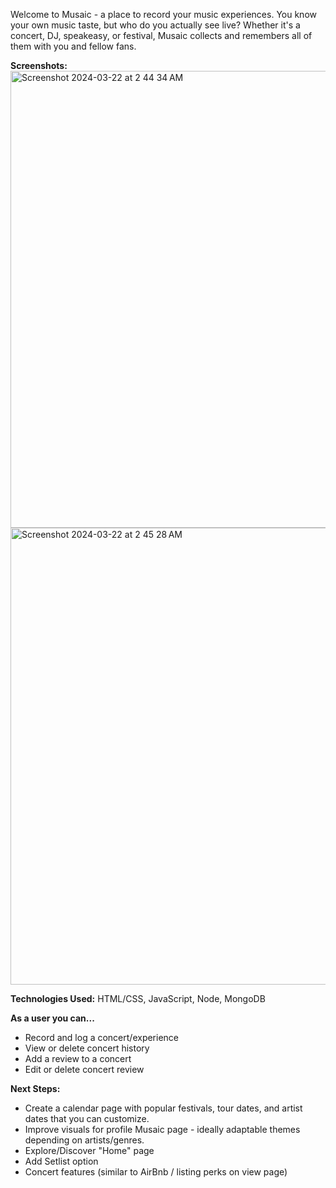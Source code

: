 **<Musaic>**
Welcome to Musaic - a place to record your music experiences. You know your own music taste, but who do you actually see live? Whether it's a concert, DJ, speakeasy, or festival, Musaic collects and remembers all of them with you and fellow fans. 

**Screenshots:**
<img width="731" alt="Screenshot 2024-03-22 at 2 44 34 AM" src="https://github.com/zanderkim/music-mosaic/assets/24398832/71120fa3-aa3e-4738-8599-3f9bb7b0a9d7">
<img width="731" alt="Screenshot 2024-03-22 at 2 45 28 AM" src="https://github.com/zanderkim/music-mosaic/assets/24398832/ac5e254e-6a0c-4515-87bd-594e078dd462">


**Technologies Used:** HTML/CSS, JavaScript, Node, MongoDB

**As a user you can...**
 - Record and log a concert/experience
 - View or delete concert history
 - Add a review to a concert
 - Edit or delete concert review

**Next Steps:**
- Create a calendar page with popular festivals, tour dates, and artist dates that you can customize.
- Improve visuals for profile Musaic page - ideally adaptable themes depending on artists/genres.
- Explore/Discover "Home" page
- Add Setlist option
- Concert features (similar to AirBnb / listing perks on view page)
